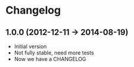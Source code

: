 # Changelog

## 1.0.0 (2012-12-11 -> 2014-08-19)
- Initial version
- Not fully stable, need more tests
- Now we have a CHANGELOG
